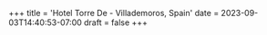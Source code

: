 +++
title = 'Hotel Torre De - Villademoros, Spain'
date = 2023-09-03T14:40:53-07:00
draft = false
+++
